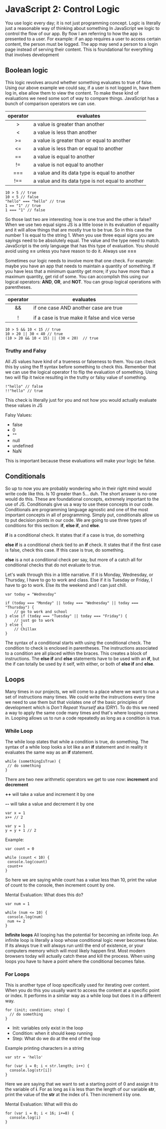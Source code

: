 # JavaScript 2: Control Logic

You use logic every day; it is not just programming concept.  Logic is literally just a reasonable way of thinking about something  In JavaScript we logic to control the flow of our app.  By flow I am referring to how the app is presented to a user.  For example: if an app requires a user to access certain content, the person must be logged.  The app may send a person to a login page instead of serving their content.  This is foundational for everything that involves development

## Boolean logic
This logic revolves around whether something evaluates to true of false.  Using our above example we could say, if a user is not logged in, have them log in, else allow them to view the content.  To make these kind of evaluations we need some sort of way to compare things.  JavaScript has a bunch of comparison operators we can use.

| operator | evaluates                                         |
|:--------:|---------------------------------------------------|
|     >    | a value is greater than another                   |
|     <    | a value is less than another                      |
|    >=    | a value is greater than or equal to another       |
|    <=    | a value is less than or equal to another          |
|    ==    | a value is equal to another                       |
|    !=    | a value is not equal to another                   |
|    ===   | a value and its data type is equal to another     |
|    !==   | a value and its data type is not equal to another |

```
10 > 5 // true
10 < 5 // false
"hello" === "hello" // true
1 == "1" // true
1 === "1" // false
```

So those last two are interesting; how is one true and the other is false?  When we use two equal signs JS is a little loose in its evaluation of equality and it will allow things that are mostly true to be true.  So in this case the number 1 is equal to the string 1.  When you use three equal signs you are sayings need to be absolutely equal.  The value and the type need to match.  JavaScript is the only language that has this type of evaluation.  You should avoid using **==** unless you have reason to do it.  Always use **===**

Sometimes our logic needs to involve more that one check.  For example: maybe you have an app that needs to maintain a quantity of something.  If you have less that a minimum quantity get more; if you have more than a maximum quantity, get rid of some.  You can accomplish this using our logical operators: **AND**,  **OR**, and **NOT**.  You can group logical operations with parentheses.

| operator | evaluates                                      |
|:--------:|------------------------------------------------|
|    &&    | if one case AND another case are true          |
|    ||    | if one case OR another case is true            |
|     !    | if a case is true make it false and vice verse |

```
10 > 5 && 10 < 15 // true
10 > 20 || 30 < 40 // true
(10 > 20 && 10 < 15) || (30 < 20)  // true
```

### Truthy and Falsy
All JS values have kind of a trueness or falseness to them.  You can check this by using the **!!** syntax before something to check this.  Remember that we can use the logical operator **!** to flip the evaluation of something.  Using two will flip it twice resulting in the truthy or falsy value of something.

```
!"hello" // false
!!"hello" // true
```

This check is literally just for you and not how you would actually evaluate these values in JS

Falsy Values:

- false
- 0
- ""
- null
- undefined
- NaN

This is important because these evaluations will make your logic be false.

## Conditionals
So up to now you are probably wondering who in their right mind would write code like this.  Is 10 greater than 5... duh.  The short answer is no-one would do this.  These are foundational concepts, extremely important to the use of JS.  Conditionals give us a way to use these concepts in our code.  Conditionals are programming language agnostic and one of the most important concepts in all of programming.  Simply put, conditionals allow us to put decision points in our code.  We are going to use three types of conditions for this section: **if**, **else if**, and **else**.

**if** is a conditional check.  It states that if a case is true, do something

**else if** is a conditional check tied to an **if** check.  It states that if the first case is false, check this case.  If this case is true, do something.

**else** is a not a conditional check per say, but more of a catch all for conditional checks that do not evaluate to true.

Let's walk through this in a little narrative.  If it is Monday, Wednesday, or Thursday, I have to go to work and class. Else if it is Tuesday or Friday, I have to go to work. Else its the weekend and I can just chill.

```
var today = "Wednesday"

if (today === "Monday" || today === "Wednesday" || today === "Thursday") {
    // go to work and school
} else if (today === "Tuesday" || today === "Friday") {
    // just go to work
} else {
    // Chillax
}
```

The syntax of a conditional starts with using the conditional check.  The condition to check is enclosed in parentheses.  The instructions associated to a condition are all placed within the braces.  This creates a block of instructions.  The **else if** and **else** statements have to be used with an **if**, but the if can totally be used by it self, with either, or both of **else if** and **else**.

## Loops
Many times in our projects, we will come to a place where we want to run a set of instructions many times.  We could write the instructions every time we need to use them but that violates one of the basic principles of development which is *Don't Repeat Yourself* aka (DRY).  To do this we need a way to apply the same code many times and that's where looping comes in.  Looping allows us to run a code repeatedly as long as a condition is true.  

### While Loop
The while loop states that while a condition is true, do something.  The syntax of a while loop looks a lot like a an **if** statement and in reality it evaluates the same way as an **if** statement.

```
while (somethingIsTrue) {
 // do something
}
```

There are two new arithmetic operators we get to use now: **increment** and **decrement**

**++** will take a value and increment it by one 

**--** will take a value and decrement it by one

```
var x = 1
x++ // 2

var y = 1
y = y + 1 // 2
```

Example:

```
var count = 0

while (count < 10) {
 console.log(count)
 count++
}
```

So here we are saying while count has a value less than 10, print the value of count to the console, then increment count by one.

Mental Evaluation: What does this do?

```
var num = 1

while (num <= 10) {
 console.log(num)
 num += 2
}
```

**Infinite loops**
All looping has the potential for becoming an infinite loop.  An infinite loop is literally a loop whose conditional logic never becomes false.  If its always true it will always run until the end of existence, or your computers memory which will most likely happen first.  Most modern browsers today will actually catch these and kill the process.  When using loops you have to have a point where the conditional becomes false.


### For Loops
This is another type of loop specifically used for iterating over content.  When you do this you usually want to access the content at a specific point or index.  It performs in a similar way as a while loop but does it in a different way.  

```
for (init; condition; step) {
  // do something
}
```

- Init: variables only exist in the loop
- Condition: when it should keep running
- Step: What do we do at the end of the loop

Example printing characters in a string

```
var str = 'hello'

for (var i = 0; i < str.length; i++) {
  console.log(str[i])
}
```

Here we are saying that we want to set a starting point of 0 and assign it to the variable of **i**. For as long as **i** is less than the length of our variable **str**, print the value of the **str** at the index of **i**.  Then increment **i** by one.

Mental Evaluation: What will this do

```
for (var i = 0; i < 16; i+=8) {
  console.log(i)
}
```



